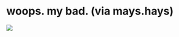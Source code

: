 <!--
id: 32332992
link: http://tumblr.atmos.org/post/32332992/woops-my-bad-via-mays-hays
slug: woops-my-bad-via-mays-hays
date: Sun Apr 20 2008 10:07:26 GMT-0700 (PDT)
publish: 2008-04-020
tags: 
title: woops. my bad. (via mays.hays)
-->


woops. my bad. (via mays.hays)
==============================

![](http://31.media.tumblr.com/ZyX8Upfyn81f522tNsEYU593_500.jpg)

